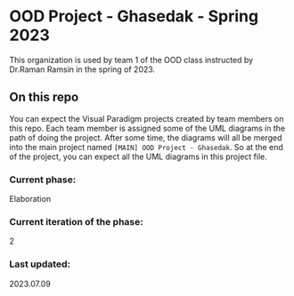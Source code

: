 # OOD Project - Ghasedak - Spring 2023
This organization is used by team 1 of the OOD class instructed by Dr.Raman Ramsin in the spring of 2023.
## On this repo
You can expect the Visual Paradigm projects created by team members on this repo. Each team member is assigned some of the UML diagrams in the path of doing the project.
After some time, the diagrams will all be merged into the main project named `[MAIN] OOD Project - Ghasedak`. So at the end of the project, you can expect all the UML diagrams in this project file.

### Current phase:
Elaboration
### Current iteration of the phase:
2
### Last updated:
2023.07.09

